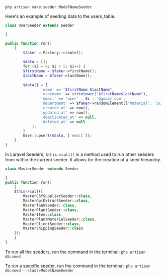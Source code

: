 `php artisan make:seeder ModelNameSeeder`

Here's an example of seeding data to the users_table.
```php
class UserSeeder extends Seeder

{

public function run()
	{
		$faker = Factory::create();
		
		$data = [];
		for ($i = 0; $i < 5; $i++) {
		$firstName = $faker->firstName();
		$lastName = $faker->lastName();
		
		$data[] = [
				'name' => "$firstName $lastName",
				'username' => strtolower("$firstName$lastName"),
				'email' => 'user' . $i . '@gmail.com',
				'department' => $faker->randomElement(['Material', 'SC planning']),
				'created_at' => now(),
				'updated_at' => now(),
				'deactivated_at' => null,
				'deleted_at' => null
			];
		}
		User::upsert($data, ['email']);
	}
}
```

In Laravel Seeders, `$this->call()` is a method used to run other seeders from within the current seeder. It allows for the creation of a seed hierarchy.
```php
class MasterSeeder extends Seeder

{
public function run()
	{
	$this->call([
		MasterC5fSupplierSeeder::class,
		MasterGpiExtractSeeder::class,
		MasterTankSeeder::class,
		MasterPlantSeeder::class,
		MasterItem::class,
		MasterPlantMaterialSeeder::class,
		MasterClientSeeder::class,
		MasterShippingSeeder::class
	]);
	}
}
```

To run all the seeders, run the command in the terminal: 
`php artisan db:seed`

To run a specific seeder, run the command in the terminal:
`php artisan db:seed --class=ModelNameSeeder`

